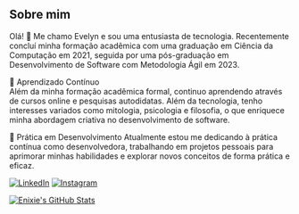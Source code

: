 ## Sobre mim

Olá! 👋 Me chamo Evelyn e sou uma entusiasta de tecnologia. Recentemente concluí minha formação acadêmica com uma graduação em Ciência da Computação em 2021, seguida por uma pós-graduação em Desenvolvimento de Software com Metodologia Ágil em 2023.

🌱 Aprendizado Contínuo <br>
Além da minha formação acadêmica formal, continuo aprendendo através de cursos online e pesquisas autodidatas. Além da tecnologia, tenho interesses variados como mitologia, psicologia e filosofia, o que enriquece minha abordagem criativa no desenvolvimento de software.

🚀 Prática em Desenvolvimento
Atualmente estou me dedicando à prática contínua como desenvolvedora, trabalhando em projetos pessoais para aprimorar minhas habilidades e explorar novos conceitos de forma prática e eficaz.


[![LinkedIn](https://img.shields.io/badge/-LinkedIn-blue?style=flat-square&logo=linkedin&logoColor=white&link=https://www.linkedin.com/in/evelyn-vasconcelos/)](https://www.linkedin.com/in/evelyn-vasconcelos/)
[![Instagram](https://img.shields.io/badge/-Instagram-purple?style=flat-square&logo=instagram&logoColor=white&link=https://www.instagram.com/evelynnixie/)](https://www.instagram.com/evelynnixie/)


[![Enixie's GitHub Stats](https://github-readme-stats.vercel.app/api?username=enixie&show_icons=true&theme=tokyonight)](https://github.com/enixie/github-readme-stats#tokyonight)
